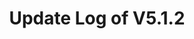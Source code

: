 ---
permalink: /wiki/posts/update-log/5-1-2
title: "Update Log of V5.1.2"
redirect_from:
  - /Posts/Update-Log/5-1-2
easy_links:
  list:
    - link_name: "V5.1.2"
      search:
        name: "V5.1.2"
short_description: "This update fixes the Game Rooms Dock."
update_published_at: "2021-11-21 01:00:00 +00:00"
post_created_at: "2021-11-21 00:00:00 +00:00"
post_updated_at: "2021-11-21 00:00:00 +00:00"
update_published_at_time_zone: "PST"
tags:
  - V5
  - Bug Fixes Only
update_log_data:
  version: "5.1.2"
  content:
    - title: "Summary"
      id: "SummaryList"
      type: "Typed_Change_List"
      content:
        - text: "Fixed a rare bug from <code>Dock / Game Rooms Dock</code> that when encountered causes a game room to stop working."
          type: "Fix"
    - title: "Full Change List"
      id: "ChangeList"
      type: "Typed_Change_List"
      count: true
      content:
        - text: "Fixed a rare bug from <code>Dock / Game Rooms Dock</code> that when encountered causes a game room to stop working."
          type: "Fix"
---